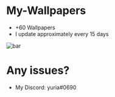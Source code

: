 # My-Wallpapers
- +60 Wallpapers
- I update approximately every 15 days

![bar](https://cdn.discordapp.com/attachments/750576681281912873/870826922165280778/barrinha-divisoria-png-6-4.png)

# Any issues?
- My Discord: yuria#0690
